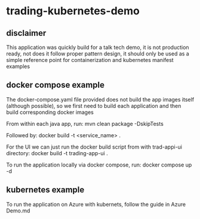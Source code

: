 # trading-kubernetes-demo

## disclaimer

This application was quickly build for a talk tech demo, it is not production ready, not does it follow proper pattern design, it should only be used as a simple reference point for containerization and kubernetes manifest examples

## docker compose example

The docker-compose.yaml file provided does not build the app images itself (although possible), so we first need to build each application and then build corresponding docker images

From within each java app, run:
mvn clean package -DskipTests

Followed by:
docker build -t <service_name> .

For the UI we can just run the docker build script from with trad-appi-ui directory:
docker build -t trading-app-ui .

To run the application locally via docker compose, run:
docker compose up -d

## kubernetes example

To run the application on Azure with kubernets, follow the guide in Azure Demo.md


